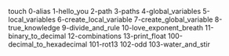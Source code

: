 touch 0-alias 1-hello_you 2-path 3-paths 4-global_variables 5-local_variables 6-create_local_variable 7-create_global_variable 8-true_knowledge 9-divide_and_rule 10-love_exponent_breath 11-binary_to_decimal 12-combinations 13-print_float 100-decimal_to_hexadecimal 101-rot13 102-odd 103-water_and_stir
